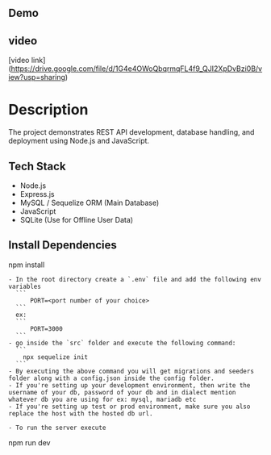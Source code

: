 ## Demo

## video
[video link] (https://drive.google.com/file/d/1G4e4OWoQbqrmqFL4f9_QJI2XpDvBzi0B/view?usp=sharing)
# Description  
The project demonstrates REST API development, database handling, and deployment using Node.js and JavaScript.

## Tech Stack
- Node.js
- Express.js
- MySQL / Sequelize ORM (Main Database)
- JavaScript
- SQLite (Use for Offline User Data)

## Install Dependencies

npm install
  ```
 - In the root directory create a `.env` file and add the following env variables
    ```
        PORT=<port number of your choice>
    ```
    ex: 
    ```
        PORT=3000
    ```
 - go inside the `src` folder and execute the following command:
    ```
      npx sequelize init
    ```
 - By executing the above command you will get migrations and seeders folder along with a config.json inside the config folder. 
 - If you're setting up your development environment, then write the username of your db, password of your db and in dialect mention whatever db you are using for ex: mysql, mariadb etc
 - If you're setting up test or prod environment, make sure you also replace the host with the hosted db url.

 - To run the server execute
 ```
 npm run dev

 ## 
